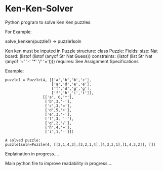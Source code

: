 # Ken-Ken-Solver
Python program to solve Ken Ken puzzles


For Example:

solve_kenken(puzzle1) -> puzzle1soln

Ken ken must be inputed in Puzzle structure:
class Puzzle:
    Fields:
            size: Nat 
            board: (listof (listof (anyof Str Nat Guess))
            constraints: (listof (list Str Nat (anyof '+' '-' '*' '/' '='))))
    requires: See Assignment Specifications

Example: 
```
puzzle1 = Puzzle(4, [['a','b','b','c'],
                     ['a','d','e','e'],
                     ['f','d','g','g'],
                     ['f','h','i','i']],
                 [['a', 6,'*'],
                  ['b',3,'-'],
                  ['c',3,'='],
                  ['d',5,'+'],
                  ['e',3,'-'],
                  ['f',3, '-'],
                  ['g',2,'/'],
                  ['h',4,'='],
                  ['i',1,'-']])
                  
A solved puzzle:                  
puzzle1soln=Puzzle(4, [[2,1,4,3],[3,2,1,4],[4,3,2,1],[1,4,3,2]], [])
```

Explaination in progress....

Main python file to improve readability in progress....
